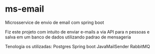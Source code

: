 # ms-email
Microsservice de envio de email com spring boot 

Fiz este projeto com intuito de enviar e-mails a via API para n pessoas e salva em um banco de dados utilizando padrao de mensageria

Tenologia os utilizadas:
Postgres
Spring boot
JavaMailSender
RabbitMQ
